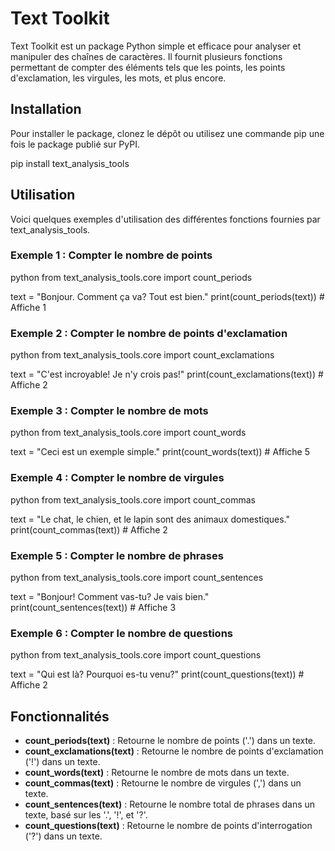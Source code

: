 

# Text Toolkit

Text Toolkit est un package Python simple et efficace pour analyser et manipuler des chaînes de caractères. Il fournit plusieurs fonctions permettant de compter des éléments tels que les points, les points d'exclamation, les virgules, les mots, et plus encore. 

## Installation

Pour installer le package, clonez le dépôt ou utilisez une commande pip une fois le package publié sur PyPI.

pip install text_analysis_tools


## Utilisation

Voici quelques exemples d'utilisation des différentes fonctions fournies par text_analysis_tools.

### Exemple 1 : Compter le nombre de points
python
from text_analysis_tools.core import count_periods

text = "Bonjour. Comment ça va? Tout est bien."
print(count_periods(text))  # Affiche 1


### Exemple 2 : Compter le nombre de points d'exclamation
python
from text_analysis_tools.core import count_exclamations

text = "C'est incroyable! Je n'y crois pas!"
print(count_exclamations(text))  # Affiche 2


### Exemple 3 : Compter le nombre de mots
python
from text_analysis_tools.core import count_words

text = "Ceci est un exemple simple."
print(count_words(text))  # Affiche 5


### Exemple 4 : Compter le nombre de virgules
python
from text_analysis_tools.core import count_commas

text = "Le chat, le chien, et le lapin sont des animaux domestiques."
print(count_commas(text))  # Affiche 2


### Exemple 5 : Compter le nombre de phrases
python
from text_analysis_tools.core import count_sentences

text = "Bonjour! Comment vas-tu? Je vais bien."
print(count_sentences(text))  # Affiche 3


### Exemple 6 : Compter le nombre de questions
python
from text_analysis_tools.core import count_questions

text = "Qui est là? Pourquoi es-tu venu?"
print(count_questions(text))  # Affiche 2


## Fonctionnalités

- **count_periods(text)** : Retourne le nombre de points ('.') dans un texte.
- **count_exclamations(text)** : Retourne le nombre de points d'exclamation ('!') dans un texte.
- **count_words(text)** : Retourne le nombre de mots dans un texte.
- **count_commas(text)** : Retourne le nombre de virgules (',') dans un texte.
- **count_sentences(text)** : Retourne le nombre total de phrases dans un texte, basé sur les '.', '!', et '?'.
- **count_questions(text)** : Retourne le nombre de points d'interrogation ('?') dans un texte.

